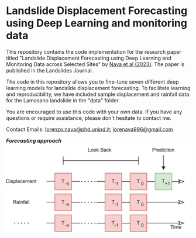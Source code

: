 # Landslide Displacement Forecasting using Deep Learning and monitoring data

This repository contains the code implementation for the research paper titled "Landslide Displacement Forecasting using Deep Learning and Monitoring Data across Selected Sites" by [Nava et al (2023)](https://link.springer.com/article/10.1007/s10346-023-02104-9). The paper is published in the Landslides Journal.

The code in this repository allows you to fine-tune seven different deep learning models for landslide displacement forecasting. To facilitate learning and reproducibility, we have included sample displacement and rainfall data for the Lamosano landslide in the "data" folder. 

You are encouraged to use this code with your own data. If you have any questions or require assistance, please don't hesitate to contact me.

Contact Emails: lorenzo.nava@phd.unipd.it; lorenava996@gmail.com

***Forecasting approach***
![Forecasting approach](https://github.com/lorenzonava96/Landslide-Displacement-Forecasting-using-seven-Deep-Learning-architectures-and-monitoring-data/blob/main/Images/LookBack.png)
